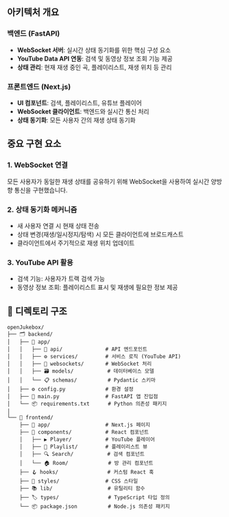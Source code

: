 ## **아키텍처 개요**

### **백엔드 (FastAPI)**

- **WebSocket 서버**: 실시간 상태 동기화를 위한 핵심 구성 요소
- **YouTube Data API 연동**: 검색 및 동영상 정보 조회 기능 제공
- **상태 관리**: 현재 재생 중인 곡, 플레이리스트, 재생 위치 등 관리

### **프론트엔드 (Next.js)**

- **UI 컴포넌트**: 검색, 플레이리스트, 유튜브 플레이어
- **WebSocket 클라이언트**: 백엔드와 실시간 통신 처리
- **상태 동기화**: 모든 사용자 간의 재생 상태 동기화

## **중요 구현 요소**

### **1. WebSocket 연결**

모든 사용자가 동일한 재생 상태를 공유하기 위해 WebSocket을 사용하여 실시간 양방향 통신을 구현했습니다.

### **2. 상태 동기화 메커니즘**

- 새 사용자 연결 시 현재 상태 전송
- 상태 변경(재생/일시정지/탐색) 시 모든 클라이언트에 브로드캐스트
- 클라이언트에서 주기적으로 재생 위치 업데이트

### **3. YouTube API 활용**

- 검색 기능: 사용자가 트랙 검색 가능
- 동영상 정보 조회: 플레이리스트 표시 및 재생에 필요한 정보 제공

## **📁 디렉토리 구조**

```
openJukebox/
├── 🗂️ backend/
│   ├── 📱 app/
│   │   ├── 🔌 api/              # API 엔드포인트
│   │   ├── ⚙️ services/         # 서비스 로직 (YouTube API)
│   │   ├── 🔄 websockets/       # WebSocket 처리
│   │   ├── 🗃️ models/           # 데이터베이스 모델
│   │   └── 📋 schemas/          # Pydantic 스키마
│   ├── ⚙️ config.py             # 환경 설정
│   ├── 🚀 main.py               # FastAPI 앱 진입점
│   └── 📦 requirements.txt      # Python 의존성 패키지
│
└── 🎨 frontend/
    ├── 📄 app/                  # Next.js 페이지
    ├── 🧩 components/           # React 컴포넌트
    │   ├── ▶️ Player/           # YouTube 플레이어
    │   ├── 🎵 Playlist/         # 플레이리스트 뷰
    │   ├── 🔍 Search/           # 검색 컴포넌트
    │   └── 🏠 Room/             # 방 관리 컴포넌트
    ├── 🪝 hooks/                # 커스텀 React 훅
    ├── 🎨 styles/               # CSS 스타일
    ├── 📚 lib/                  # 유틸리티 함수
    ├── 🏷️ types/                # TypeScript 타입 정의
    └── 📦 package.json          # Node.js 의존성 패키지
```